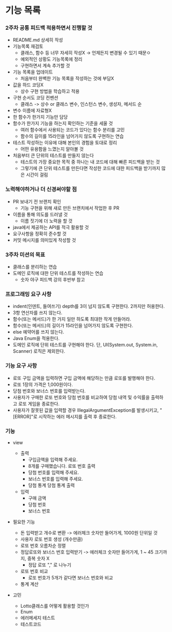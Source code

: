 # 기능 목록

### 2주차 공통 피드백 적용하면서 진행할 것
- README.md 상세히 작성
- 기능목록 재검토
  - 클래스, 함수 등 너무 자세히 작성X -> 언제든지 변경될 수 있기 때문ㅇ
  - 예외적인 상황도 기능목록에 정리
  - 구현하면서 계속 추가할 것
- 기능 목록을 업데이트
  - 처음부터 완벽한 기능 목록을 작성하는 것에 부담X
- 값을 하드 코딩X
  - 상수 구현 방법을 학습하고 적용
- 구현 순서도 코딩 컨벤션
  - 클래스 -> 상수 or 클래스 변수, 인스턴스 변수, 생성자, 메서드 순
- 변수 이름에 자료형X
- 한 함수가 한가지 기능만 담당
- 함수가 한가지 기능을 하는지 확인하는 기준을 세울 것
  - 여러 함수에서 사용되는 코드가 있다는 함수 분리를 고민
  - 함수의 길이를 15라인을 넘어가지 않도록 구현하는 연습
- 테스트 작성하는 이유에 대해 본인의 경험을 토대로 정리
  - 어떤 유용함을 느꼈는지 알아볼 것
- 처음부터 큰 단위의 테스트를 만들지 않는다
  - 테스트의 가장 중요한 목적 중 하나는 내 코드에 대해 빠른 피드백을 받는 것
  - 그렇기에 큰 단위 테스트를 만든다면 작성한 코드에 대한 피드백을 받기까지 많은 시간이 걸림
  
### 노력해야하거나 더 신경써야할 점
- PR 보내기 전 브랜치 확인
  - 기능 구현을 위해 새로 만든 브랜치에서 작업한 후 PR
- 이름을 통해 의도를 드러낼 것
  - 이름 짓기에 더 노력을 할 것
- java에서 제공하는 API를 적극 활용할 것
- 요구사항을 정확히 준수할 것
- 커밋 메시지를 의미있게 작성할 것

### 3주차 미션의 목표
- 클래스를 분리하는 연습
- 도메인 로직에 대한 단위 테스트를 작성하는 연습
  - 숫자 야구 피드백 강의 후반부 참고

### 프로그래밍 요구 사항
- indent(인덴트, 들여쓰기) depth를 3이 넘지 않도록 구현한다. 2까지만 허용한다.
- 3항 연산자를 쓰지 않는다.
- 함수(또는 메서드)가 한 가지 일만 하도록 최대한 작게 만들어라.
- 함수(또는 메서드)의 길이가 15라인을 넘어가지 않도록 구현한다.
- else 예약어를 쓰지 않는다.
- Java Enum을 적용한다.
- 도메인 로직에 단위 테스트를 구현해야 한다. 단, UI(System.out, System.in, Scanner) 로직은 제외한다. 

### 기능 요구 사항
- 로또 구입 금액을 입력하면 구입 금액에 해당하는 만큼 로또를 발행해야 한다.
- 로또 1장의 가격은 1,000원이다.
- 당첨 번호와 보너스 번호를 입력받는다.
- 사용자가 구매한 로또 번호와 당첨 번호를 비교하여 당첨 내역 및 수익률을 출력하고 로또 게임을 종료한다.
- 사용자가 잘못된 값을 입력할 경우 IllegalArgumentException를 발생시키고, "[ERROR]"로 시작하는 에러 메시지를 출력 후 종료한다.

### 기능
- view
  - 출력
    - 구입금액을 입력해 주세요.
    - 8개를 구매했습니다. 
      로또 번호 출력
    - 당첨 번호를 입력해 주세요.
    - 보너스 번호를 입력해 주세요.
    - 당첨 통계
      당첨 통계 출력
  - 입력
    - 구매 금액
    - 당첨 번호
    - 보너스 번호

- 필요한 기능
    - 돈 입력받고 개수로 변환 -> 에러체크 숫자만 들어가게, 1000원 단위일 것
    - 사용자 로또 번호 생성 (개수만큼)
    - 로또 번호 오름차순 정렬
    - 정답로또와 보너스 번호 입력받기 -> 에러체크 숫자만 들어가게, 1 ~ 45 크기까지, 중복 숫자 X
      - 정답 로또 "," 로 나누기
    - 로또 번호 비교
      - 로또 번호가 5개가 같다면 보너스 번호와 비교    
    - 통계 계산

- 고민
  - Lotto클래스를 어떻게 활용할 것인가
  - Enum
  - 에러메세지 테스트 
  - 테스트코드
